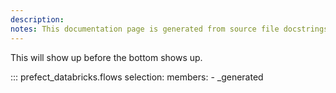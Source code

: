 ```yaml
---
description: 
notes: This documentation page is generated from source file docstrings.
---
```


This will show up before the bottom shows up.

::: prefect_databricks.flows
    selection:
      members:
        - _generated
